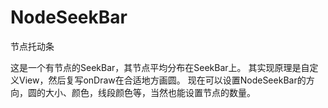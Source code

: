 # NodeSeekBar
节点托动条

这是一个有节点的SeekBar，其节点平均分布在SeekBar上。
其实现原理是自定义View，然后复写onDraw在合适地方画圆。
现在可以设置NodeSeekBar的方向，圆的大小、颜色，线段颜色等，当然也能设置节点的数量。
